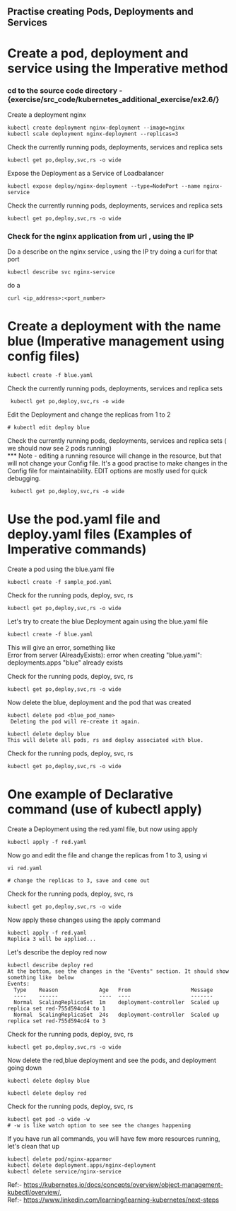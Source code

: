 
## Practise creating Pods, Deployments and Services

# Create a pod, deployment and service using the Imperative method

### cd to the source code directory - {exercise/src_code/kubernetes_additional_exercise/ex2.6/}

Create a deployment nginx

```
kubectl create deployment nginx-deployment --image=nginx
kubectl scale deployment nginx-deployment --replicas=3
```

Check the currently running pods, deployments, services and replica sets

```
kubectl get po,deploy,svc,rs -o wide
```

Expose the Deployment as a Service of Loadbalancer

```
kubectl expose deploy/nginx-deployment --type=NodePort --name nginx-service
```

Check the currently running pods, deployments, services and replica sets

```
kubectl get po,deploy,svc,rs -o wide
```

### Check for the nginx application from url , using the IP
Do a describe on the nginx service , using the IP try doing a curl for that port

```
kubectl describe svc nginx-service
```

do a

```
curl <ip_address>:<port_number>
```

# Create a deployment with the name blue  (Imperative management using config files)

```
kubectl create -f blue.yaml
```

Check the currently running pods, deployments, services and replica sets

```
 kubectl get po,deploy,svc,rs -o wide
```

Edit the Deployment and change the replicas from 1 to 2

```
# kubectl edit deploy blue
```

Check the currently running pods, deployments, services and replica sets ( we should now see 2 pods running)
<br>
*** Note - editing a running resource will change in the resource, but that will not change your Config file. It's a good practise to make changes in the Config file for maintainability. EDIT options are mostly used for quick debugging.


```
 kubectl get po,deploy,svc,rs -o wide
```

# Use the pod.yaml file and deploy.yaml files (Examples of Imperative commands)

Create a pod using the blue.yaml file

```
kubectl create -f sample_pod.yaml
```

Check for the running pods, deploy, svc, rs

```
kubectl get po,deploy,svc,rs -o wide
```

Let's try to create the blue Deployment again using the blue.yaml file

```
kubectl create -f blue.yaml
```

This will give an error, something like <br>
Error from server (AlreadyExists): error when creating "blue.yaml": deployments.apps "blue" already exists

Check for the running pods, deploy, svc, rs

```
kubectl get po,deploy,svc,rs -o wide
```

Now delete the blue, deployment and the pod that was created

```
kubectl delete pod <blue_pod_name>
 Deleting the pod will re-create it again.

kubectl delete deploy blue
This will delete all pods, rs and deploy associated with blue.
```

Check for the running pods, deploy, svc, rs

```
kubectl get po,deploy,svc,rs -o wide
```

# One example of Declarative command (use of kubectl apply)

Create a Deployment using the red.yaml file, but now using apply
```
kubectl apply -f red.yaml
```
Now go and edit the file and change the replicas from 1 to 3, using vi
```
vi red.yaml

# change the replicas to 3, save and come out
```
Check for the running pods, deploy, svc, rs
```
kubectl get po,deploy,svc,rs -o wide
```
Now apply these changes using the apply command
```
kubectl apply -f red.yaml
Replica 3 will be applied...
```

Let's describe the deploy red now
```
kubectl describe deploy red
At the bottom, see the changes in the "Events" section. It should show something like  below
Events:
  Type    Reason             Age   From                   Message
  ----    ------             ----  ----                   -------
  Normal  ScalingReplicaSet  1m    deployment-controller  Scaled up replica set red-755d594cd4 to 1
  Normal  ScalingReplicaSet  24s   deployment-controller  Scaled up replica set red-755d594cd4 to 3
```

Check for the running pods, deploy, svc, rs
```
kubectl get po,deploy,svc,rs -o wide
```

Now delete the red,blue deployment and see the pods, and deployment going down
```
kubectl delete deploy blue

kubectl delete deploy red
```
Check for the running pods, deploy, svc, rs
```
kubectl get pod -o wide -w
# -w is like watch option to see see the changes happening
```

If you have run all commands, you will have few more resources running, let's clean that up

```
kubectl delete pod/nginx-apparmor
kubectl delete deployment.apps/nginx-deployment
kubectl delete service/nginx-service
```

Ref:- https://kubernetes.io/docs/concepts/overview/object-management-kubectl/overview/,
<br>
Ref:- https://www.linkedin.com/learning/learning-kubernetes/next-steps
